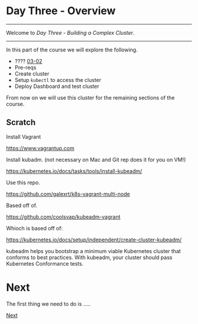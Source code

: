 # Day Three - Overview

---

Welcome to _Day Three - Building a Complex Cluster_.

---

In this part of the course we will explore the following.

* ???? [03-02](03-02.md)
* Pre-reqs
* Create cluster
* Setup `kubectl` to access the cluster
* Deploy Dashboard and test cluster

From now on we will use this cluster for the remaining sections of the course.


## Scratch

Install Vagrant

https://www.vagrantup.com

Install kubadm. (not necessary on Mac and Git rep does it for you on VM!)

https://kubernetes.io/docs/tasks/tools/install-kubeadm/

Use this repo.

https://github.com/galexrt/k8s-vagrant-multi-node

Based off of.

https://github.com/coolsvap/kubeadm-vagrant

Whioch is based off of:

https://kubernetes.io/docs/setup/independent/create-cluster-kubeadm/

kubeadm helps you bootstrap a minimum viable Kubernetes cluster that conforms to best practices. With kubeadm, your cluster should pass Kubernetes Conformance tests.



# Next

The first thing we need to do is .....

[Next](03-02.md)

